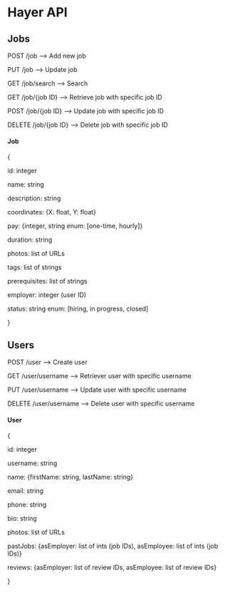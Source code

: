 # Hayer API

## Jobs

POST /job --> Add new job

PUT /job --> Update job

GET /job/search --> Search

GET /job/{job ID} --> Retrieve job with specific job ID

POST /job/{job ID} --> Update job with specific job ID

DELETE /job/{job ID} --> Delete job with specific job ID

#### Job
{

  id: integer
  
  name: string
  
  description: string
  
  coordinates: {X: float, Y: float}
  
  pay: {integer, string enum: [one-time, hourly]}
  
  duration: string
  
  photos: list of URLs
  
  tags: list of strings
  
  prerequisites: list of strings
  
  employer: integer (user ID)
  
  status: string enum: [hiring, in progress, closed]
  
}


## Users

POST /user --> Create user

GET /user/username --> Retriever user with specific username

PUT /user/username --> Update user with specific username

DELETE /user/username --> Delete user with specific username

#### User
{

  id: integer
  
  username: string
  
  name: {firstName: string, lastName: string}
  
  email: string
  
  phone: string
  
  bio: string
  
  photos: list of URLs
  
  pastJobs: {asEmployer: list of ints (job IDs), asEmployee: list of ints (job IDs)}
  
  reviews: {asEmployer: list of review IDs, asEmployee: list of review IDs}
  
 }
